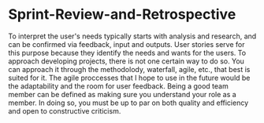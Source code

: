 # Sprint-Review-and-Retrospective
To interpret the user's needs typically starts with analysis and research, and can be confirmed via feedback, input and outputs. User stories serve for this purpose because they identify the needs and wants for the users.
To approach developing projects, there is not one certain way to do so. You can approach it through the methodolody, waterfall, agile, etc., that best is suited for it. The agile proccesses that I hope to use in the future would be the adaptability and the room for user feedback.
Being a good team member can be defined as making sure you understand your role as a member. In doing so, you must be up to par on both quality and efficiency and open to constructive criticism.
